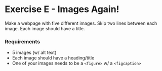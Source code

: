 # Exercise E - Images Again!
Make a webpage with five different images. Skip two lines between each image. Each image should have a title.

### Requirements
- 5 images (w/ alt text)
- Each image should have a heading/title
- One of your images needs to be a `<figure>` w/ a `<figcaption>`
